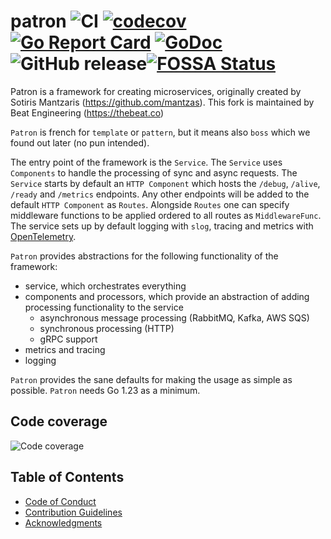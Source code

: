 # patron ![CI](https://github.com/beatlabs/patron/workflows/CI/badge.svg) [![codecov](https://codecov.io/gh/beatlabs/patron/graph/badge.svg?token=sxY15rXW1X)](https://codecov.io/gh/beatlabs/patron) [![Go Report Card](https://goreportcard.com/badge/github.com/beatlabs/patron)](https://goreportcard.com/report/github.com/beatlabs/patron) [![GoDoc](https://godoc.org/github.com/beatlabs/patron?status.svg)](https://godoc.org/github.com/beatlabs/patron) ![GitHub release](https://img.shields.io/github/release/beatlabs/patron.svg)[![FOSSA Status](https://app.fossa.com/api/projects/git%2Bgithub.com%2Fbeatlabs%2Fpatron.svg?type=shield&issueType=license)](https://app.fossa.com/projects/git%2Bgithub.com%2Fbeatlabs%2Fpatron?ref=badge_shield&issueType=license)

Patron is a framework for creating microservices, originally created by Sotiris Mantzaris (<https://github.com/mantzas>). This fork is maintained by Beat Engineering (<https://thebeat.co>)

`Patron` is french for `template` or `pattern`, but it means also `boss` which we found out later (no pun intended).

The entry point of the framework is the `Service`. The `Service` uses `Components` to handle the processing of sync and async requests. The `Service` starts by default an `HTTP Component` which hosts the `/debug`, `/alive`, `/ready` and `/metrics` endpoints. Any other endpoints will be added to the default `HTTP Component` as `Routes`. Alongside `Routes` one can specify middleware functions to be applied ordered to all routes as `MiddlewareFunc`. The service sets up by default logging with `slog`, tracing and metrics with [OpenTelemetry](https://opentelemetry.io).

`Patron` provides abstractions for the following functionality of the framework:

- service, which orchestrates everything
- components and processors, which provide an abstraction of adding processing functionality to the service
  - asynchronous message processing (RabbitMQ, Kafka, AWS SQS)
  - synchronous processing (HTTP)
  - gRPC support
- metrics and tracing
- logging

`Patron` provides the sane defaults for making the usage as simple as possible.
`Patron` needs Go 1.23 as a minimum.

## Code coverage

![Code coverage](https://codecov.io/gh/beatlabs/patron/graphs/icicle.svg?token=sxY15rXW1X)

## Table of Contents

- [Code of Conduct](docs/CodeOfConduct.md)
- [Contribution Guidelines](docs/ContributionGuidelines.md)
- [Acknowledgments](docs/ACKNOWLEDGMENTS.md)
